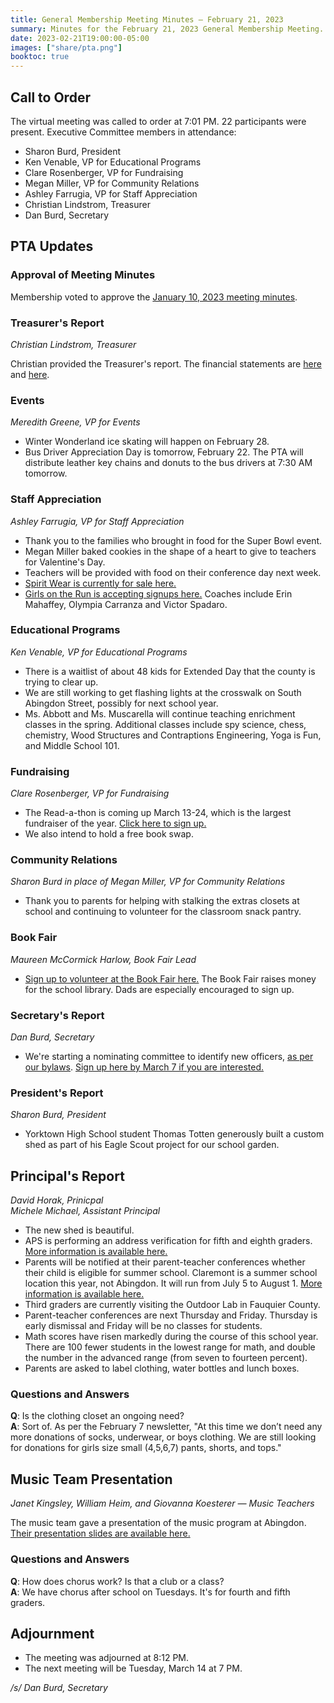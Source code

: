 ```yaml
---
title: General Membership Meeting Minutes — February 21, 2023
summary: Minutes for the February 21, 2023 General Membership Meeting.
date: 2023-02-21T19:00:00-05:00
images: ["share/pta.png"]
booktoc: true
---
```


## Call to Order

The virtual meeting was called to order at 7:01 PM. 22 participants were present. Executive Committee members in attendance:
- Sharon Burd, President
- Ken Venable, VP for Educational Programs
- Clare Rosenberger, VP for Fundraising
- Megan Miller, VP for Community Relations
- Ashley Farrugia, VP for Staff Appreciation
- Christian Lindstrom, Treasurer
- Dan Burd, Secretary

## PTA Updates

### Approval of Meeting Minutes

Membership voted to approve the [January 10, 2023 meeting minutes](../2023-01-10).

### Treasurer's Report
*Christian Lindstrom, Treasurer*

Christian provided the Treasurer's report. The financial statements are [here](/presentations/2023-02-21_1.pdf) and [here](/presentations/2023-02-21_2.pdf).

### Events
*Meredith Greene, VP for Events*

- Winter Wonderland ice skating will happen on February 28.
- Bus Driver Appreciation Day is tomorrow, February 22. The PTA will distribute leather key chains and donuts to the bus drivers at 7:30 AM tomorrow.

### Staff Appreciation
*Ashley Farrugia, VP for Staff Appreciation*

- Thank you to the families who brought in food for the Super Bowl event.
- Megan Miller baked cookies in the shape of a heart to give to teachers for Valentine's Day.
- Teachers will be provided with food on their conference day next week.
- [Spirit Wear is currently for sale here.](https://whitewaterprinting.com/abingdon-elementary)
- [Girls on the Run is accepting signups here.](https://www.gotrnova.org/) Coaches include Erin Mahaffey, Olympia Carranza and Victor Spadaro.

### Educational Programs
*Ken Venable, VP for Educational Programs*

- There is a waitlist of about 48 kids for Extended Day that the county is trying to clear up.
- We are still working to get flashing lights at the crosswalk on South Abingdon Street, possibly for next school year.
- Ms. Abbott and Ms. Muscarella will continue teaching enrichment classes in the spring. Additional classes include spy science, chess, chemistry, Wood Structures and Contraptions Engineering, Yoga is Fun, and Middle School 101.

### Fundraising
*Clare Rosenberger, VP for Fundraising*

- The Read-a-thon is coming up March 13-24, which is the largest fundraiser of the year. [Click here to sign up.](https://www.read-a-thon.com/readers/r/AwAipj/1)
- We also intend to hold a free book swap.

### Community Relations
*Sharon Burd in place of Megan Miller, VP for Community Relations*

- Thank you to parents for helping with stalking the extras closets at school and continuing to volunteer for the classroom snack pantry.

### Book Fair
*Maureen McCormick Harlow, Book Fair Lead*

- [Sign up to volunteer at the Book Fair here.](https://www.signupgenius.com/go/10c0e4fabac28a3f8c43-abingdon1#/) The Book Fair raises money for the school library. Dads are especially encouraged to sign up.

### Secretary's Report
*Dan Burd, Secretary*

- We're starting a nominating committee to identify new officers, [as per our bylaws](/bylaws/#article-5-officers-and-their-election). [Sign up here by March 7 if you are interested.](https://docs.google.com/forms/d/e/1FAIpQLSf9PdHN9R_Wcu1n7hXxdEDl2KCrcZEY4uc6BzfDw_V_j3HMzQ/viewform?usp=sf_link)

### President's Report
*Sharon Burd, President*

- Yorktown High School student Thomas Totten generously built a custom shed as part of his Eagle Scout project for our school garden.

## Principal's Report
*David Horak, Prinicpal*  
*Michele Michael, Assistant Principal*

- The new shed is beautiful.
- APS is performing an address verification for fifth and eighth graders. [More information is available here.](https://www.apsva.us/registering-your-child/hacp/)
- Parents will be notified at their parent-teacher conferences whether their child is eligible for summer school. Claremont is a summer school location this year, not Abingdon. It will run from July 5 to August 1. [More information is available here.](https://www.apsva.us/summer-school/)
- Third graders are currently visiting the Outdoor Lab in Fauquier County.
- Parent-teacher conferences are next Thursday and Friday. Thursday is early dismissal and Friday will be no classes for students.
- Math scores have risen markedly during the course of this school year. There are 100 fewer students in the lowest range for math, and double the number in the advanced range (from seven to fourteen percent).
- Parents are asked to label clothing, water bottles and lunch boxes.

### Questions and Answers

**Q**: Is the clothing closet an ongoing need?  
**A**: Sort of. As per the February 7 newsletter, "At this time we don’t need any more donations of socks, underwear, or boys clothing. We are still looking for donations for girls size small (4,5,6,7) pants, shorts, and tops."

## Music Team Presentation
*Janet Kingsley, William Heim, and Giovanna Koesterer — Music Teachers*

The music team gave a presentation of the music program at Abingdon. [Their presentation slides are available here.](/presentations/2023-02-21_3.pdf)

### Questions and Answers

**Q**: How does chorus work? Is that a club or a class?  
**A**: We have chorus after school on Tuesdays. It's for fourth and fifth graders.

## Adjournment

- The meeting was adjourned at 8:12 PM.
- The next meeting will be Tuesday, March 14 at 7 PM.

*/s/ Dan Burd, Secretary*